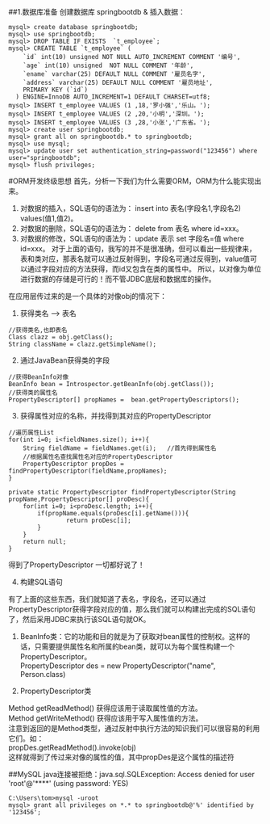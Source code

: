 ##1.数据库准备
创建数据库 springbootdb & 插入数据：
````
mysql> create database springbootdb;
mysql> use springbootdb;
mysql> DROP TABLE IF EXISTS  `t_employee`;
mysql> CREATE TABLE `t_employee` (
    `id` int(10) unsigned NOT NULL AUTO_INCREMENT COMMENT '编号',
    `age` int(10) unsigned  NOT NULL COMMENT '年龄',
    `ename` varchar(25) DEFAULT NULL COMMENT '雇员名字',
    `address` varchar(25) DEFAULT NULL COMMENT '雇员地址',
    PRIMARY KEY (`id`)
  ) ENGINE=InnoDB AUTO_INCREMENT=1 DEFAULT CHARSET=utf8;
mysql> INSERT t_employee VALUES (1 ,18,'罗小强','乐山。');
mysql> INSERT t_employee VALUES (2 ,20,'小明','深圳。');
mysql> INSERT t_employee VALUES (3 ,28,'小张','广东省。');
mysql> create user springbootdb;
mysql> grant all on springbootdb.* to springbootdb;
mysql> use mysql;
mysql> update user set authentication_string=password("123456") where user="springbootdb";
mysql> flush privileges;
````
#ORM开发终级思想
首先，分析一下我们为什么需要ORM，ORM为什么能实现出来。
1. 对数据的插入，SQL语句的语法为： insert  into  表名(字段名1,字段名2)  values(值1,值2)。
2. 对数据的删除，SQL语句的语法为： delete from 表名 where id=xxx。
3. 对数据的修改，SQL语句的语法为： update 表示 set 字段名=值 where id=xxx。
对于上面的语句，我写的并不是很准确，但可以看出一些规律来，表和类对应，那表名就可以通过反射得到，字段名可通过反得到，value值可以通过字段对应的方法获得，而id又包含在类的属性中。
所以，以对像为单位进行数据的存储是可行的！而不管JDBC底层和数据库的操作。

在应用层传过来的是一个具体的对像obj的情况下：
1. 获得类名 ——> 表名  
````
//获得类名,也即表名  
Class clazz = obj.getClass();  
String className = clazz.getSimpleName();  
````
2. 通过JavaBean获得类的字段    
````
//获得BeanInfo对像  
BeanInfo bean = Introspector.getBeanInfo(obj.getClass());  
//获得类的属性名  
PropertyDescriptor[] propNames =  bean.getPropertyDescriptors();  
````
3. 获得属性对应的名称，并找得到其对应的PropertyDescriptor   
````
//遍历属性List  
for(int i=0; i<fieldNames.size(); i++){  
    String fieldName = fieldNames.get(i);   //首先得到属性名  
    //根据属性名查找属性名对应的PropertyDescriptor  
    PropertyDescriptor propDes = findPropertyDescriptor(fieldName,propNames);  
}  

private static PropertyDescriptor findPropertyDescriptor(String propName,PropertyDescriptor[] proDesc){  
    for(int i=0; i<proDesc.length; i++){  
        if(propName.equals(proDesc[i].getName())){  
                return proDesc[i];  
        }  
    }  
    return null;  
}  
````
得到了PropertyDescriptor 一切都好说了！

4. 构建SQL语句

有了上面的这些东西，我们就知道了表名，字段名，还可以通过 PropertyDescriptor获得字段对应的值，那么我们就可以构建出完成的SQL语句了，然后采用JDBC来执行该SQL语句就OK。
 1. BeanInfo类：它的功能和目的就是为了获取对bean属性的控制权。这样的话，只需要提供属性名和所属的bean类，就可以为每个属性构建一个PropertyDescriptor。    
PropertyDescriptor des = new PropertyDescriptor("name", Person.class)  

2. PropertyDescriptor类

Method getReadMethod()  获得应该用于读取属性值的方法。   
Method getWriteMethod() 获得应该用于写入属性值的方法。   
注意到返回的是Method类型，通过反射中执行方法的知识我们可以很容易的利用它们。如：    
propDes.getReadMethod().invoke(obj)  
这样就得到了传过来对像的属性的值，其中propDes是这个属性的描述符

##MySQL java连接被拒绝：java.sql.SQLException: Access denied for user 'root'@'****' (using password: YES)
````
C:\Users\tom>mysql -uroot
mysql> grant all privileges on *.* to springbootdb@'%' identified by '123456';
````